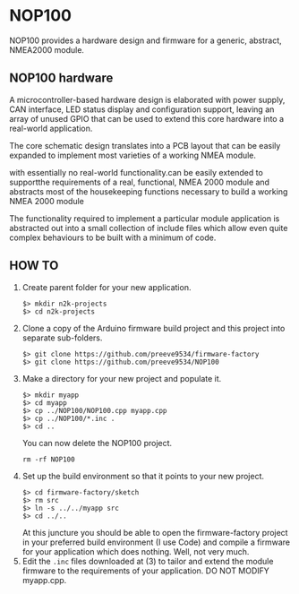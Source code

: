 # NOP100

NOP100 provides a hardware design and firmware for a generic, abstract,
NMEA2000 module.

## NOP100 hardware

A microcontroller-based hardware design is elaborated with power
supply, CAN interface, LED status display and configuration support,
leaving an array of unused GPIO that can be used to extend this core
hardware into a real-world application.

The core schematic design translates into a PCB layout that can be
easily expanded to implement most varieties of a working NMEA module.

with essentially no real-world functionality.can be easily extended to supportthe requirements of a real, functional,
NMEA 2000 module  and abstracts most of the housekeeping functions necessary to build a working
NMEA 2000 module

The functionality required to implement a particular module
application is abstracted out into a small collection of include
files which allow even quite complex behaviours to be built with
a minimum of code.

## HOW TO

1. Create parent folder for your new application.
   ```
   $> mkdir n2k-projects
   $> cd n2k-projects
   ```
2. Clone a copy of the Arduino firmware build project and this
   project into separate sub-folders.
   ```
   $> git clone https://github.com/preeve9534/firmware-factory
   $> git clone https://github.com/preeve9534/NOP100
   ```
3. Make a directory for your new project and populate it.
   ```
   $> mkdir myapp
   $> cd myapp
   $> cp ../NOP100/NOP100.cpp myapp.cpp
   $> cp ../NOP100/*.inc .
   $> cd ..
   ```
   You can now delete the NOP100 project.
   ```
   rm -rf NOP100
   ```
4. Set up the build environment so that it points to your new
   project.
   ```
   $> cd firmware-factory/sketch
   $> rm src
   $> ln -s ../../myapp src
   $> cd ../..
   ```
   At this juncture you should be able to open the firmware-factory 
   project in your preferred build environment (I use Code) and
   compile a firmware for your application which does nothing. Well,
   not very much.
5. Edit the ```.inc``` files downloaded at (3) to tailor and
   extend the module firmware to the requirements of your
   application.  DO NOT MODIFY myapp.cpp.

